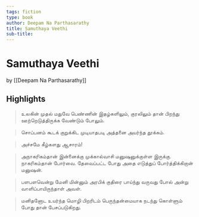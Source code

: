 ```yaml
---
tags: fiction
type: book
author: Deepam Na Parthasarathy
title: Samuthaya Veethi
sub-title: 
---
```


# Samuthaya Veethi
by [[Deepam Na Parthasarathy]]

## Highlights
> உலகின் முதல் மதுவே பெண்ணின் இதழ்களிலும், குரலிலும் தான் பிறந்து ஊற்றெடுத்திருக்க வேண்டும் போலும்.

> சொப்பனம் கூடக் குறுக்கிட முடியாதபடி அத்தனை அயர்ந்த தூக்கம்.

> அச்சமே கீழ்களது ஆசாரம்!

> அநாகரிகம்தான் இன்னைக்கு முக்கால்வாசி மனுஷனுக்குள்ள இருக்கு. நாகரிகம்தான் போர்வை. தேவைப்பட்ட போது அதை எடுத்துப் போர்த்திக்கிறான் மனுஷன்.

> பளபளவென்று மேனி மின்னும் அரபிக் குதிரை பாய்ந்து வருவது போல் அன்று வாளிப்பாயிருந்தாள் அவள்.

> மனிதனோட உயர்ந்த மொழி பிறரிடம் பெருந்தன்மையாக நடந்து கொள்ளும் போது தான் பேசப்படுகிறது.
